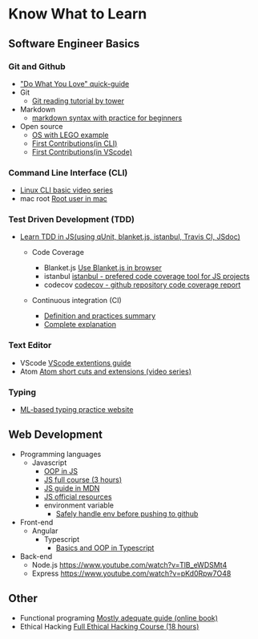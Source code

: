 # Know What to Learn

## Software Engineer Basics

### Git and Github

- ["Do What You Love" quick-guide](https://github.com/dwyl/start-here)
- Git
  - [Git reading tutorial by tower](https://www.git-tower.com/learn/git/ebook/en/command-line/basics/why-use-version-control#start)
- Markdown
  - [markdown syntax with practice for beginners](https://www.markdowntutorial.com/)
- Open source
  - [OS with LEGO example](https://www.youtube.com/watch?v=a8fHgx9mE5U)
  - [First Contributions(in CLI)](https://github.com/firstcontributions/first-contributions)
  - [First Contributions(in VScode)](https://github.com/firstcontributions/first-contributions/blob/master/github-windows-vs-code-tutorial.md)

### Command Line Interface (CLI)

- [Linux CLI basic video series](https://www.youtube.com/watch?v=xUJXy4vBAMg&list=PLII6oL6B7q78PKy6_R6JTkkYjVXZBZcVq&index=6)
- mac root [Root user in mac](https://support.apple.com/en-us/HT204012)

### Test Driven Development (TDD)

- [Learn TDD in JS(using qUnit, blanket.js, istanbul, Travis CI, JSdoc)](https://github.com/dwyl/learn-tdd)

  - Code Coverage

    - Blanket.js [Use Blanket.js in browser](https://github.com/alex-seville/blanket/blob/master/docs/getting_started_browser.md)
    - istanbul [istanbul - prefered code coverage tool for JS projects](https://github.com/gotwarlost/istanbul)
    - codecov [codecov - github repository code coverage report](https://codecov.io/#features)

  - Continuous integration (CI)
    - [Definition and practices summary](https://en.wikipedia.org/wiki/Continuous_integration)
    - [Complete explanation](https://www.martinfowler.com/articles/continuousIntegration.html)

### Text Editor

- VScode [VScode extentions guide](https://www.youtube.com/watch?v=rH1RTwaAeGc)
- Atom [Atom short cuts and extensions (video series)](https://www.youtube.com/watch?v=EyG20hhON6E&index=2&list=PLYzJdSdNWNqwNWlxz7bvu-lOYR0CFWQ4I)

### Typing

- [ML-based typing practice website](https://www.keybr.com/)

## Web Development

- Programming languages
  - Javascript
    - [OOP in JS](https://www.youtube.com/watch?v=PFmuCDHHpwk)
    - [JS full course (3 hours)](https://www.youtube.com/watch?v=PkZNo7MFNFg)
    - [JS guide in MDN](https://developer.mozilla.org/en-US/docs/Web/JavaScript/Guide/Introduction)
    - [JS official resources](https://www.javascript.com/resources)
    - environment variable
      - [Safely handle env before pushing to github](https://github.com/dwyl/learn-environment-variables/)
- Front-end
  - Angular
    - Typescript
      - [Basics and OOP in Typescript](https://www.youtube.com/watch?v=NjN00cM18Z4)
- Back-end
  - Node.js https://www.youtube.com/watch?v=TlB_eWDSMt4
  - Express https://www.youtube.com/watch?v=pKd0Rpw7O48

## Other

- Functional programing
  [Mostly adequate guide (online book)](https://mostly-adequate.gitbooks.io/mostly-adequate-guide/)
- Ethical Hacking [Full Ethical Hacking Course (18 hours)](https://www.youtube.com/watch?v=3Kq1MIfTWCE)
<!-- npm

Google standard

Arrow function -->
